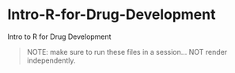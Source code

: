 # Intro-R-for-Drug-Development
Intro to R for Drug Development

> NOTE: make sure to run these files in a session... NOT render independently.
